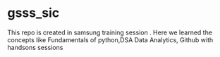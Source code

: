 # gsss_sic
This repo is created in samsung training session . Here we learned the concepts like Fundamentals of python,DSA Data Analytics, Github with handsons sessions
